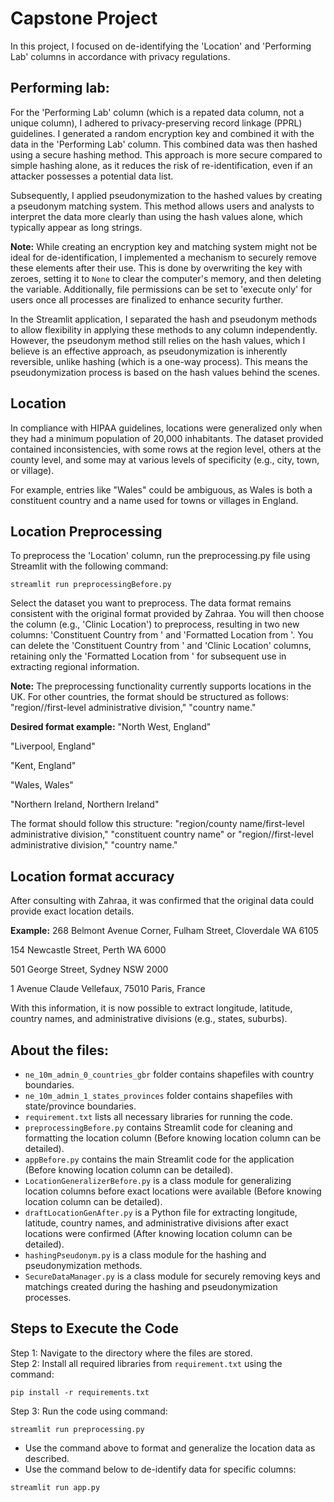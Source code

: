 # Capstone Project

In this project, I focused on de-identifying the 'Location' and 'Performing Lab' columns in accordance with privacy regulations.

## Performing lab:

For the 'Performing Lab' column (which is a repated data column, not a unique column), I adhered to privacy-preserving record linkage (PPRL) guidelines. I generated a random encryption key and combined it with the data in the 'Performing Lab' column. This combined data was then hashed using a secure hashing method. This approach is more secure compared to simple hashing alone, as it reduces the risk of re-identification, even if an attacker possesses a potential data list.

Subsequently, I applied pseudonymization to the hashed values by creating a pseudonym matching system. This method allows users and analysts to interpret the data more clearly than using the hash values alone, which typically appear as long strings.

**Note:** While creating an encryption key and matching system might not be ideal for de-identification, I implemented a mechanism to securely remove these elements after their use. This is done by overwriting the key with zeroes, setting it to `None` to clear the computer's memory, and then deleting the variable. Additionally, file permissions can be set to 'execute only' for users once all processes are finalized to enhance security further.

In the Streamlit application, I separated the hash and pseudonym methods to allow flexibility in applying these methods to any column independently. However, the pseudonym method still relies on the hash values, which I believe is an effective approach, as pseudonymization is inherently reversible, unlike hashing (which is a one-way process). This means the pseudonymization process is based on the hash values behind the scenes.

## Location

In compliance with HIPAA guidelines, locations were generalized only when they had a minimum population of 20,000 inhabitants. The dataset provided contained inconsistencies, with some rows at the region level, others at the county level, and some may at various levels of specificity (e.g., city, town, or village).

For example, entries like "Wales" could be ambiguous, as Wales is both a constituent country and a name used for towns or villages in England.

## Location Preprocessing

To preprocess the 'Location' column, run the preprocessing.py file using Streamlit with the following command:
```
streamlit run preprocessingBefore.py
```
Select the dataset you want to preprocess. The data format remains consistent with the original format provided by Zahraa. You will then choose the column (e.g., 'Clinic Location') to preprocess, resulting in two new columns: 'Constituent Country from <Clinic Location>' and 'Formatted Location from <Clinic Location>'. You can delete the 'Constituent Country from <Clinic Location>' and 'Clinic Location' columns, retaining only the 'Formatted Location from <Clinic Location>' for subsequent use in extracting regional information.

**Note:** The preprocessing functionality currently supports locations in the UK. For other countries, the format should be structured as follows: "region//first-level administrative division," "country name."

**Desired format example:**
"North West, England"

"Liverpool, England"

"Kent, England"

"Wales, Wales"

"Northern Ireland, Northern Ireland"

The format should follow this structure: "region/county name/first-level administrative division," "constituent country name" or "region//first-level administrative division," "country name."

## Location format accuracy

After consulting with Zahraa, it was confirmed that the original data could provide exact location details.

**Example:**
268 Belmont Avenue Corner, Fulham Street, Cloverdale WA 6105

154 Newcastle Street, Perth WA 6000

501 George Street, Sydney NSW 2000

1 Avenue Claude Vellefaux, 75010 Paris, France

With this information, it is now possible to extract longitude, latitude, country names, and administrative divisions (e.g., states, suburbs). 


## About the files:
- `ne_10m_admin_0_countries_gbr` folder contains shapefiles with country boundaries.
- `ne_10m_admin_1_states_provinces` folder contains shapefiles with state/province boundaries.
- `requirement.txt` lists all necessary libraries for running the code.
- `preprocessingBefore.py` contains Streamlit code for cleaning and formatting the location column (Before knowing location column can be detailed).
- `appBefore.py` contains the main Streamlit code for the application (Before knowing location column can be detailed).
- `LocationGeneralizerBefore.py` is a class module for generalizing location columns before exact locations were available (Before knowing location column can be detailed).
- `draftLocationGenAfter.py` is a Python file for extracting longitude, latitude, country names, and administrative divisions after exact locations were confirmed (After knowing location column can be detailed).
-  `hashingPseudonym.py`  is a class module for the hashing and pseudonymization methods.
-  `SecureDataManager.py` is a class module for securely removing keys and matchings created during the hashing and pseudonymization processes.

## Steps to Execute the Code

Step 1: Navigate to the directory where the files are stored.  
Step 2: Install all required libraries from `requirement.txt` using the command:
```
pip install -r requirements.txt
```
Step 3: Run the code using command: 
```
streamlit run preprocessing.py
```
- Use the command above to format and generalize the location data as described.
- Use the command below to de-identify data for specific columns:
```
streamlit run app.py
```
